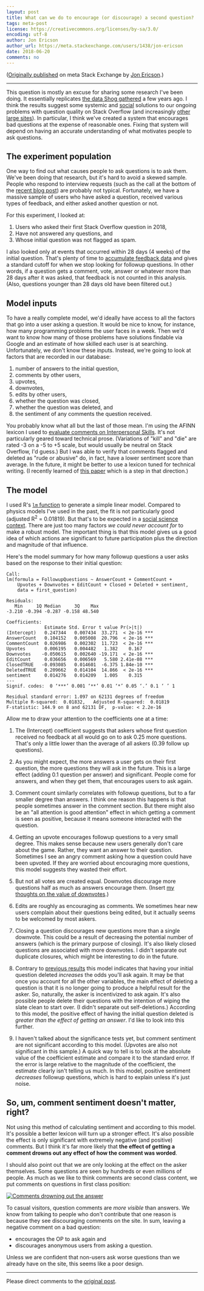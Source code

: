 ```yaml
---
layout: post
title: What can we do to encourage (or discourage) a second question?
tags: meta-post 
license: https://creativecommons.org/licenses/by-sa/3.0/
encoding: utf-8
author: Jon Ericson
author_url: https://meta.stackexchange.com/users/1438/jon-ericson
date: 2018-06-20
comments: no
---
```


([Originally published](https://meta.stackexchange.com/q/311504/1438) on meta Stack Exchange by <a alt="Jon Ericson" href="https://meta.stackexchange.com/users/1438/jon-ericson">Jon Ericson</a>.)

---

This question is mostly an excuse for sharing some research I've been doing. It essentially replicates [the data Shog gathered](https://meta.stackexchange.com/questions/216683/what-happens-to-new-users) a few years ago. I think the results suggest some systemic and [social](https://meta.stackoverflow.com/questions/368577/learning-the-art-of-not-replying-how-to-be-more-welcoming) solutions to our ongoing problems with question quality on Stack Overflow (and increasingly [other large sites](https://stackexchange.com/sites#questionsperday)). In particular, I think we've created a system that encourages bad questions at the expense of reasonable ones. Fixing that system will depend on having an accurate understanding of what motivates people to ask questions.

## The experiment population

One way to find out what causes people to ask questions is to ask them. We've been doing that research, but it's hard to avoid a skewed sample. People who respond to interview requests (such as the call at the bottom of the [recent blog post](https://stackoverflow.blog/2018/04/26/stack-overflow-isnt-very-welcoming-its-time-for-that-to-change/)) are probably not typical. Fortunately, we have a massive sample of users who have asked a question, received various types of feedback, and either asked another question or not.

For this experiment, I looked at:

1. Users who asked their first Stack Overflow question in 2018,
2. Have not answered any questions, and
3. Whose initial question was not flagged as spam.

I also looked only at events that occurred within 28 days (4 weeks) of the initial question. That's plenty of time to [accumulate feedback data](https://meta.stackexchange.com/questions/302970/how-is-question-quality-measured-in-a-b-tests) and gives a standard cutoff for when we stop looking for followup questions. In other words, if a question gets a comment, vote, answer or whatever more than 28 days after it was asked, that feedback is not counted in this analysis. (Also, questions younger than 28 days old have been filtered out.)

## Model inputs

To have a really complete model, we'd ideally have access to all the factors that go into a user asking a question. It would be nice to know, for instance, how many programming problems the user faces in a week. Then we'd want to know how many of those problems have solutions findable via Google and an estimate of how skilled each user is at searching. Unfortunately, we don't know these inputs. Instead, we're going to look at factors that are recorded in our database:

1. number of answers to the initial question,
2. comments by other users,
3. upvotes,
4. downvotes,
5. edits by other users,
6. whether the question was closed,
7. whether the question was deleted, and
8. the sentiment of any comments the question received. 

You probably know what all but the last of those mean. I'm using the AFINN lexicon I used to [evaluate comments on Interpersonal Skills](https://interpersonal.meta.stackexchange.com/a/2807/8). It's not particularly geared toward technical prose. (Variations of "kill" and "die" are rated -3 on a -5 to +5 scale, but would usually be neutral on Stack Overflow, I'd guess.) But I was able to verify that comments flagged and deleted as "rude or abusive" do, in fact, have a lower sentiment score than average. In the future, it might be better to use a lexicon tuned for technical writing. (I recently learned of [this paper](https://arxiv.org/pdf/1803.02300.pdf) which is a step in that direction.)

## The model

I used R's [`lm` function](https://www.rdocumentation.org/packages/stats/versions/3.5.0/topics/lm) to generate a simple linear model. Compared to physics models I've used in the past, the fit is not particularly good (adjusted R<sup>2</sup> = 0.01819). But that's to be expected in a [social science context](https://stats.stackexchange.com/questions/114919/low-r2-value-in-social-science-or-education-research). There are just too many factors _we could never account for_ to make a robust model. The important thing is that this model gives us a good idea of which actions are significant to future participation plus the direction and magnitude of that influence.

Here's the model summary for how many followup questions a user asks based on the response to their initial question:

    Call:
    lm(formula = FollowupQuestions ~ AnswerCount + CommentCount + 
        Upvotes + Downvotes + EditCount + Closed + Deleted + sentiment, 
        data = first_question)
    
    Residuals:
       Min     1Q Median     3Q    Max 
    -3.210 -0.394 -0.287 -0.158 48.540 
    
    Coefficients:
                  Estimate Std. Error t value Pr(>|t|)    
    (Intercept)   0.247344   0.007434  33.271  < 2e-16 ***
    AnswerCount   0.104152   0.005008  20.796  < 2e-16 ***
    CommentCount  0.026986   0.002302  11.723  < 2e-16 ***
    Upvotes       0.006195   0.004482   1.382    0.167    
    Downvotes    -0.050615   0.002640 -19.171  < 2e-16 ***
    EditCount     0.036656   0.006569   5.580 2.41e-08 ***
    ClosedTRUE   -0.093085   0.014601  -6.375 1.84e-10 ***
    DeletedTRUE   0.209662   0.014104  14.866  < 2e-16 ***
    sentiment     0.014276   0.014209   1.005    0.315    
    ---
    Signif. codes:  0 ‘***’ 0.001 ‘**’ 0.01 ‘*’ 0.05 ‘.’ 0.1 ‘ ’ 1
    
    Residual standard error: 1.097 on 62131 degrees of freedom
    Multiple R-squared:  0.01832,	Adjusted R-squared:  0.01819 
    F-statistic: 144.9 on 8 and 62131 DF,  p-value: < 2.2e-16

Allow me to draw your attention to the coefficients one at a time:

1. The (Intercept) coefficient suggests that askers whose first question received no feedback at all would go on to ask 0.25 more questions. That's only a little lower than the average of all askers (0.39 follow up questions). 

2. As you might expect, the more answers a user gets on their first question, the more questions they will ask in the future. This is a large effect (adding 0.1 question per answer) and significant. People come for answers, and when they get them, that encourages users to ask again.

3. Comment count similarly correlates with followup questions, but to a far smaller degree than answers. I think one reason this happens is that people sometimes answer in the comment section. But there might also be an "all attention is good attention" effect in which getting a comment is seen as positive, because it means someone interacted with the question.

4. Getting an upvote encourages followup questions to a very small degree. This makes sense because new users generally don't care about the game. Rather, they want an answer to their question. Sometimes I see an angry comment asking how a question could have been upvoted. If they are worried about encouraging more questions, this model suggests they wasted their effort.

5. But not all votes are created equal. Downvotes discourage more questions half as much as answers encourage them. (Insert [my thoughts on the value of downvotes](/2015/05/18/downvotes.html).)

6. Edits are roughly as encouraging as comments. We sometimes hear new users complain about their questions being edited, but it actually seems to be welcomed by most askers.

7. Closing a question discourages new questions more than a single downvote. This could be a result of decreasing the potential number of answers (which is the primary purpose of closing). It's also likely closed questions are associated with more downvotes. I didn't separate out duplicate closures, which might be interesting to do in the future.

8. Contrary to [previous results](https://meta.stackexchange.com/a/216700/1438) this model indicates that having your initial question deleted _increases_ the odds you'll ask again. It may be that once you account for all the other variables, the main effect of deleting a question is that it is no longer going to produce a helpful result for the asker. So, naturally, the asker is incentivized to ask again. It's also possible people delete their questions with the intention of wiping the slate clean to start over. (I didn't separate out self-deletions.) According to this model, the positive effect of having the initial question deleted is _greater than the effect of getting an answer_. I'd like to look into this further.

9. I haven't talked about the significance tests yet, but comment sentiment are not significant according to this model. (Upvotes are also not significant in this sample.) A quick way to tell is to look at the absolute value of the coefficient estimate and compare it to the standard error. If the error is large relative to the magnitude of the coefficient, the estimate clearly isn't telling us much. In this model, positive sentiment _decreases_ followup questions, which is hard to explain unless it's just noise.

## So, um, comment sentiment doesn't matter, right?

Not using this method of calculating sentiment and according to this model. It's possible a better lexicon will turn up a stronger effect. It's also possible the effect is only significant with extremely negative (and positive) comments. But I think it's far more likely that **the effect of getting a comment drowns out any effect of how the comment was worded**. 

I should also point out that we are only looking at the effect on the asker themselves. Some questions are seen by hundreds or even millions of people. As much as we like to think comments are second class content, we put comments on questions in first class position:

[![Comments drowning out the answer][1]](https://stackoverflow.com/questions/503093/how-do-i-redirect-to-another-webpage)

To casual visitors, question comments are _more visible_ than answers. We know from talking to people who don't contribute that one reason is because they see discouraging comments on the site. In sum, leaving a negative comment on a bad question:

* encourages the OP to ask again and
* discourages anonymous users from asking a question.

Unless we are confident that non-users ask worse questions than we already have on the site, this seems like a poor design.

  [1]: https://i.stack.imgur.com/qIJfz.jpg

---

Please direct comments to the [original post](https://meta.stackexchange.com/q/311504/1438).

